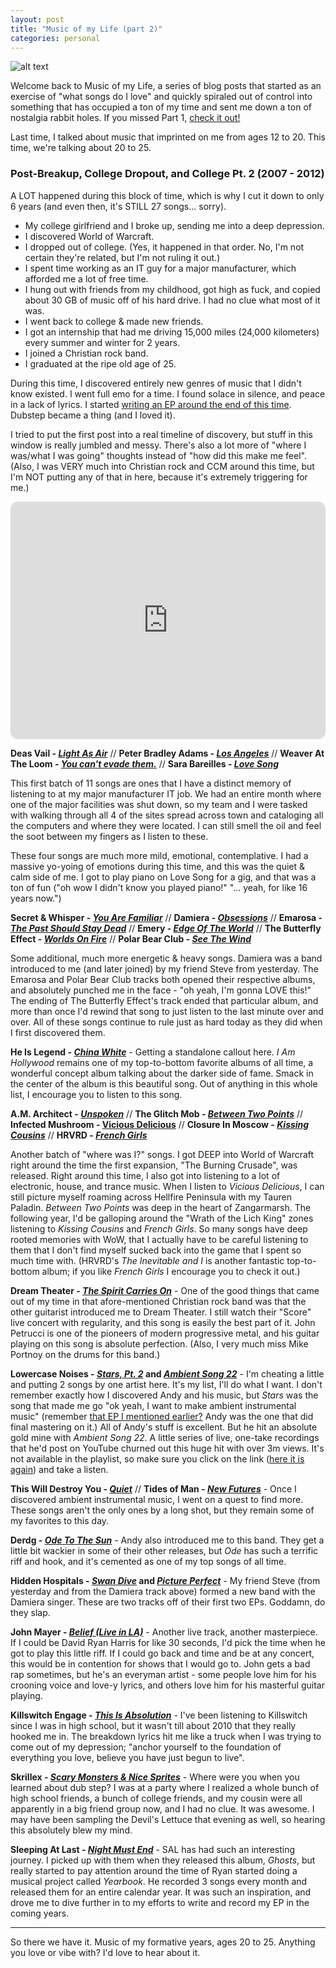 ```yaml
---
layout: post
title: "Music of my Life (part 2)"
categories: personal
---
```


![alt text][headerImg]

Welcome back to Music of my Life, a series of blog posts that started as an exercise of "what songs do I love" and quickly spiraled out of control into something that has occupied a ton of my time and sent me down a ton of nostalgia rabbit holes. If you missed Part 1, [check it out!](nttps://niclake.me/2022-08-08-music.pt.1)

Last time, I talked about music that imprinted on me from ages 12 to 20. This time, we're talking about 20 to 25.

<!-- more -->

### Post-Breakup, College Dropout, and College Pt. 2 (2007 - 2012)

A LOT happened during this block of time, which is why I cut it down to only 6 years (and even then, it's STILL 27 songs... sorry).

- My college girlfriend and I broke up, sending me into a deep depression. 
- I discovered World of Warcraft.
- I dropped out of college. (Yes, it happened in that order. No, I'm not certain they're related, but I'm not ruling it out.)
- I spent time working as an IT guy for a major manufacturer, which afforded me a lot of free time.
- I hung out with friends from my childhood, got high as fuck, and copied about 30 GB of music off of his hard drive. I had no clue what most of it was.
- I went back to college & made new friends.
- I got an internship that had me driving 15,000 miles (24,000 kilometers) every summer and winter for 2 years.
- I joined a Christian rock band.
- I graduated at the ripe old age of 25.

During this time, I discovered entirely new genres of music that I didn't know existed. I went full emo for a time. I found solace in silence, and peace in a lack of lyrics. I started [writing an EP around the end of this time](https://themusicplaysyou.bandcamp.com). Dubstep became a thing (and I loved it).

I tried to put the first post into a real timeline of discovery, but stuff in this window is really jumbled and messy. There's also a lot more of "where I was/what I was going" thoughts instead of "how did this make me feel". (Also, I was VERY much into Christian rock and CCM around this time, but I'm NOT putting any of that in here, because it's extremely triggering for me.)

<iframe style="border-radius:12px" src="https://open.spotify.com/embed/playlist/5RK7s606AeZpS5x3jScitk?utm_source=generator" width="100%" height="380" frameBorder="0" allowfullscreen="" allow="autoplay; clipboard-write; encrypted-media; fullscreen; picture-in-picture"></iframe>

**Deas Vail - [_Light As Air_](https://www.youtube.com/watch?v=O3ZPxbN2F74)** // **Peter Bradley Adams - [_Los Angeles_](https://www.youtube.com/watch?v=8F64Gsh43ao)** // **Weaver At The Loom - [_You can't evade them._](https://www.youtube.com/watch?v=ESzQekXtn04)** // **Sara Bareilles - [_Love Song_](https://www.youtube.com/watch?v=qi7Yh16dA0w)**

This first batch of 11 songs are ones that I have a distinct memory of listening to at my major manufacturer IT job. We had an entire month where one of the major facilities was shut down, so my team and I were tasked with walking through all 4 of the sites spread across town and cataloging all the computers and where they were located. I can still smell the oil and feel the soot between my fingers as I listen to these.

These four songs are much more mild, emotional, contemplative. I had a massive yo-yoing of emotions during this time, and this was the quiet & calm side of me. I got to play piano on Love Song for a gig, and that was a ton of fun ("oh wow I didn't know you played piano!" "... yeah, for like 16 years now.")

**Secret & Whisper - [_You Are Familiar_](https://www.youtube.com/watch?v=Q1HRcThcLcc)** // **Damiera - [_Obsessions_](https://www.youtube.com/watch?v=Y9JTLrpaxPg)** // **Emarosa - [_The Past Should Stay Dead_](https://www.youtube.com/watch?v=F0fCXsles90)** // **Emery - [_Edge Of The World_](https://www.youtube.com/watch?v=s8D6OM8q1fk)** // **The Butterfly Effect - [_Worlds On Fire_](https://www.youtube.com/watch?v=MIO_kvBqYus)** // **Polar Bear Club - [_See The Wind_](https://www.youtube.com/watch?v=kpADEYW-Kkk)**

Some additional, much more energetic & heavy songs. Damiera was a band introduced to me (and later joined) by my friend Steve from yesterday. The Emarosa and Polar Bear Club tracks both opened their respective albums, and absolutely punched me in the face - "oh yeah, I'm gonna LOVE this!" The ending of The Butterfly Effect's track ended that particular album, and more than once I'd rewind that song to just listen to the last minute over and over. All of these songs continue to rule just as hard today as they did when I first discovered them.

**He Is Legend - [_China White_](https://www.youtube.com/watch?v=qtUJJZEcw1E)** - Getting a standalone callout here. _I Am Hollywood_ remains one of my top-to-bottom favorite albums of all time, a wonderful concept album talking about the darker side of fame. Smack in the center of the album is this beautiful song. Out of anything in this whole list, I encourage you to listen to this song.

**A.M. Architect - [_Unspoken_](https://www.youtube.com/watch?v=XOhKGUPIzWg)** // **The Glitch Mob - [_Between Two Points_](https://www.youtube.com/watch?v=eHFx11tUO1M)** // **Infected Mushroom - [Vicious Delicious](https://www.youtube.com/watch?v=eTWyDlFEXDc)** // **Closure In Moscow - [_Kissing Cousins_](https://www.youtube.com/watch?v=OIVwpU_mmEY)** // **HRVRD - [_French Girls_](https://www.youtube.com/watch?v=LfdQDefOD-s)**

Another batch of "where was I?" songs. I got DEEP into World of Warcraft right around the time the first expansion, "The Burning Crusade", was released. Right around this time, I also got into listening to a lot of electronic, house, and trance music. When I listen to _Vicious Delicious_, I can still picture myself roaming across Hellfire Peninsula with my Tauren Paladin. _Between Two Points_ was deep in the heart of Zangarmarsh. The following year, I'd be galloping around the "Wrath of the Lich King" zones listening to _Kissing Cousins_ and _French Girls_. So many songs have deep rooted memories with WoW, that I actually have to be careful listening to them that I don't find myself sucked back into the game that I spent so much time with. (HRVRD's _The Inevitable and I_ is another fantastic top-to-bottom album; if you like _French Girls_ I encourage you to check it out.)

**Dream Theater - [_The Spirit Carries On_](https://www.youtube.com/watch?v=mBCNLzhHYYo)** - One of the good things that came out of my time in that afore-mentioned Christian rock band was that the other guitarist introduced me to Dream Theater. I still watch their "Score" live concert with regularity, and this song is easily the best part of it. John Petrucci is one of the pioneers of modern progressive metal, and his guitar playing on this song is absolute perfection. (Also, I very much miss Mike Portnoy on the drums for this band.)

**Lowercase Noises - [_Stars, Pt. 2_](https://www.youtube.com/watch?v=_1W2Ui_I86Y) and [_Ambient Song 22_](https://www.youtube.com/watch?v=gvBuTYCZ1IY)** - I'm cheating a little and putting 2 songs by one artist here. It's my list, I'll do what I want. I don't remember exactly how I discovered Andy and his music, but _Stars_ was the song that made me go "ok yeah, I want to make ambient instrumental music" (remember [that EP I mentioned earlier?](https://themusicplaysyou.bandcamp.com) Andy was the one that did final mastering on it.) All of Andy's stuff is excellent. But he hit an absolute gold mine with _Ambient Song 22_. A little series of live, one-take recordings that he'd post on YouTube churned out this huge hit with over 3m views. It's not available in the playlist, so make sure you click on the link ([here it is again](https://www.youtube.com/watch?v=gvBuTYCZ1IY)) and take a listen.

**This Will Destroy You - [_Quiet_](https://www.youtube.com/watch?v=F836tdz1Meo)** // **Tides of Man - [_New Futures_](https://www.youtube.com/watch?v=RvFLRPX7hAQ)** - Once I discovered ambient instrumental music, I went on a quest to find more. These songs aren't the only ones by a long shot, but they remain some of my favorites to this day.

**Derdg - [_Ode To The Sun_](https://www.youtube.com/watch?v=LHWw9K7iCH8)** - Andy also introduced me to this band. They get a little bit wackier in some of their other releases, but _Ode_ has such a terrific riff and hook, and it's cemented as one of my top songs of all time.

**Hidden Hospitals - [_Swan Dive_](https://www.youtube.com/watch?v=ja0MVk-eFRk) and [_Picture Perfect_](https://www.youtube.com/watch?v=WzIQLLPOzcM)** - My friend Steve (from yesterday and from the Damiera track above) formed a new band with the Damiera singer. These are two tracks off of their first two EPs. Goddamn, do they slap.

**John Mayer - [_Belief (Live in LA)_](https://www.youtube.com/watch?v=QiFh26fwdSI)** - Another live track, another masterpiece. If I could be David Ryan Harris for like 30 seconds, I'd pick the time when he got to play this little riff. If I could go back and time and be at any concert, this would be in contention for shows that I would go to. John gets a bad rap sometimes, but he's an everyman artist - some people love him for his crooning voice and love-y lyrics, and others love him for his masterful guitar playing.

**Killswitch Engage - [_This Is Absolution_](https://www.youtube.com/watch?v=Vn3WKmyprEo)** - I've been listening to Killswitch since I was in high school, but it wasn't till about 2010 that they really hooked me in. The breakdown lyrics hit me like a truck when I was trying to come out of my depression; "anchor yourself to the foundation of everything you love, believe you have just begun to live".

**Skrillex - [_Scary Monsters & Nice Sprites_](https://www.youtube.com/watch?v=WSeNSzJ2-Jw)** - Where were you when you learned about dub step? I was at a party where I realized a whole bunch of high school friends, a bunch of college friends, and my cousin were all apparently in a big friend group now, and I had no clue. It was awesome. I may have been sampling the Devil's Lettuce that evening as well, so hearing this absolutely blew my mind.

**Sleeping At Last - [_Night Must End_](https://www.youtube.com/watch?v=Xg1x9DviWoo)** - SAL has had such an interesting journey. I picked up with them when they released this album, _Ghosts_, but really started to pay attention around the time of Ryan started doing a musical project called _Yearbook_. He recorded 3 songs every month and released them for an entire calendar year. It was such an inspiration, and drove me to dive further in to my efforts to write and record my EP in the coming years.

---

So there we have it. Music of my formative years, ages 20 to 25. Anything you love or vibe with? I'd love to hear about it.

[headerImg]: https://dotravel.com/uploads/articles/96/live-music-barcelona-feature.jpg "Music"
